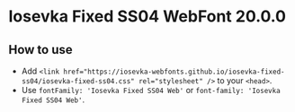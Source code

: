 # Iosevka Fixed SS04 WebFont 20.0.0

## How to use

- Add `<link href="https://iosevka-webfonts.github.io/iosevka-fixed-ss04/iosevka-fixed-ss04.css" rel="stylesheet" />` to your `<head>`.
- Use `fontFamily: 'Iosevka Fixed SS04 Web'` or `font-family: 'Iosevka Fixed SS04 Web'`.
